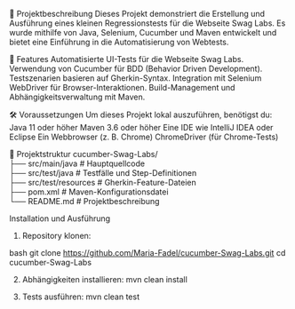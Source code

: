 📖 Projektbeschreibung
Dieses Projekt demonstriert die Erstellung und Ausführung eines kleinen Regressionstests für die Webseite Swag Labs. Es wurde mithilfe von Java, Selenium, Cucumber und Maven entwickelt und bietet eine Einführung in die Automatisierung von Webtests.

🚀 Features
Automatisierte UI-Tests für die Webseite Swag Labs.
Verwendung von Cucumber für BDD (Behavior Driven Development).
Testszenarien basieren auf Gherkin-Syntax.
Integration mit Selenium WebDriver für Browser-Interaktionen.
Build-Management und Abhängigkeitsverwaltung mit Maven.

🛠️ Voraussetzungen
Um dieses Projekt lokal auszuführen, benötigst du:
Java 11 oder höher
Maven 3.6 oder höher
Eine IDE wie IntelliJ IDEA oder Eclipse
Ein Webbrowser (z. B. Chrome)
ChromeDriver (für Chrome-Tests)

📂 Projektstruktur
cucumber-Swag-Labs/  
├── src/main/java          # Hauptquellcode  
├── src/test/java          # Testfälle und Step-Definitionen  
├── src/test/resources     # Gherkin-Feature-Dateien  
├── pom.xml                # Maven-Konfigurationsdatei  
└── README.md              # Projektbeschreibung  

Installation und Ausführung
1. Repository klonen:

bash
git clone https://github.com/Maria-Fadel/cucumber-Swag-Labs.git
cd cucumber-Swag-Labs  

2. Abhängigkeiten installieren:
mvn clean install  

3. Tests ausführen:
mvn clean test  
